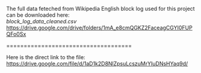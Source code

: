 The full data feteched from Wikipedia English block log used for this project can be downloaded here:  
*block_log_data_cleaned.csv*  
https://drive.google.com/drive/folders/1mA_e8cmQGKZ2FaceagCGYI0FUPQFo0Sx

====================================

Here is the direct link to the file:  
https://drive.google.com/file/d/1aD1k2D8NlZpsuLcszuMrYIuDNsHYaq9d/
